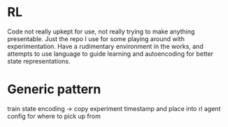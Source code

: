 # RL

Code not really upkept for use, not really trying to make anything presentable. Just the repo I use for some playing around with experimentation. Have a rudimentary environment in the works, and attempts to use language to guide learning and autoencoding for better state representations. 




# Generic pattern
train state encoding -> copy experiment timestamp and place into rl agent config for where to pick up from
